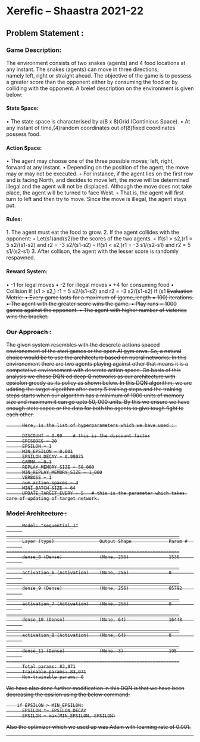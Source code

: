 <h1>Xerefic – Shaastra 2021-22<h2>

<h2>Problem Statement :</h2>

<h3>Game Description:</h3>
  
The environment consists of two snakes (agents) and 4 food locations at any instant. The snakes (agents) can move in three directions; namely left, right or straight ahead. The objective of the game is to possess a greater score than the opponent either by consuming the food or by colliding with the opponent.
A breief description on the environment is given below:
<h4>State Space:</h4>
    • The state space is characterised by a(8 x 8)Grid (Continious Space).
    • At any instant of time,(4)random coordinates out of(8)fixed coordinates possess food.
<h4>Action Space:</h4>
    • The agent may choose one of the three possible moves; left, right, forward at any instant.
    • Depending on the position of the agent, the move may or may not be executed.
        ◦ For instance, if the agent lies on the first row and is facing North, and decides to move left, the move will be determined illegal and the agent will not be displaced. Although the move does not take place, the agent will be turned to face West.
        ◦ That is, the agent will first turn to left and then try to move. Since the move is illegal, the agent stays put.
<h4>Rules:</h4>
    1. The agent must eat the food to grow.
    2. If the agent collides with the opponent:
        ◦ Let(s1)and(s2)be the scores of the two agents.
        ◦ If(s1 > s2,)r1 = 5 s2/(s1-s2) and r2 = -3 s2/(s1-s2)
        ◦ If(s1 < s2,)r1 = -3 s1/(s2-s1) and r2 = 5 s1/(s2-s1)
    3. After collison, the agent with the lesser score is randomly respawned.
<h4>Reward System:</h4>
    • -1 for legal moves
    • -2 for illegal moves
    • +4 for consuming food
    • Collision
      If (s1 > s2,) r1 = 5 s2/(s1-s2) and r2 = -3 s2/(s1-s2)
      If (s1 <s 2,) r1 = -3 s1/(s2-s2) and r2 = 5 s1/(s2-s1)
<h4>Evaluation Metric:</h4>
    • Every game lasts for a maximum of (game_length = 100) iterations.
    • The agent with the greater score wins the game.
    • Play runs = 1000 games against the opponent.
    • The agent with higher number of victories wins the bracket.

<h3>Our Approach :</h3>

The given system resembles with the descrete actions spaced environement of the atari games or the open AI gym envs. So, a natural choice would be to use the architecture based on nueral networks. In this environement there are two agents playing against other that means it is a competative environement with descrete action space. On basis of this analysis we chose DQN od deep Q networks as our architecture with epsiolon greedy as its policy as shown below.
In this DQN algorithm, we are udating the target algorithm after every 5 training steps and the training steps starts when our algorithm has a minimum of 1000 units of memory size and maximum it can go upto 50, 000 units. By this we ensure we have enough state sapce or the data for both the agents to give tough fight to each other. 

          Here, is the list of hyperparameters which we have used : 

          DISCOUNT = 0.99    # this is the discount factor
          EPISODES = 20
          EPSILON = 1
          MIN_EPSILON = 0.001
          EPSILON_DECAY = 0.99975
          GAMMA = 0.1
          REPLAY_MEMORY_SIZE = 50_000
          MIN_REPLAY_MEMORY_SIZE = 1_000
          VERBOSE = 1
          num_action_spaces = 3
          MINI_BATCH_SIZE = 64
          UPDATE_TARGET_EVERY = 5   # this is the parameter which takes care of updating of target network.


<h3>Model Architecture :</h3>

          Model: "sequential_1"
          _________________________________________________________________
          Layer (type)                 Output Shape              Param #   
          =================================================================
          dense_8 (Dense)              (None, 256)               1536      
          _________________________________________________________________
          activation_6 (Activation)    (None, 256)               0         
          _________________________________________________________________
          dense_9 (Dense)              (None, 256)               65792     
          _________________________________________________________________
          activation_7 (Activation)    (None, 256)               0         
          _________________________________________________________________
          dense_10 (Dense)             (None, 64)                16448     
          _________________________________________________________________
          activation_8 (Activation)    (None, 64)                0         
          _________________________________________________________________
          dense_11 (Dense)             (None, 3)                 195       
          =================================================================
          Total params: 83,971
          Trainable params: 83,971
          Non-trainable params: 0


We have also done further modification in this DQN is that we have been decreasing the epsilon using the below command.

        if EPSILON > MIN_EPSILON:
          EPSILON *= EPSILON_DECAY
          EPSILON = max(MIN_EPSILON, EPSILON)

Also the optimizer which we used up was Adam with learning rate of 0.001.




***************************************************
